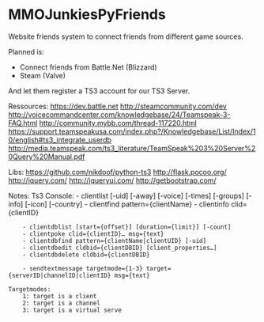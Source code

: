 MMOJunkiesPyFriends
===================

Website friends system to connect friends from different game sources.

Planned is:
- Connect friends from Battle.Net (Blizzard)
- Steam (Valve)

And let them register a TS3 account for our TS3 Server.


Ressources:
https://dev.battle.net
http://steamcommunity.com/dev
http://voicecommandcenter.com/knowledgebase/24/Teamspeak-3-FAQ.html
http://community.mybb.com/thread-117220.html
https://support.teamspeakusa.com/index.php?/Knowledgebase/List/Index/10/english#ts3_integrate_userdb
http://media.teamspeak.com/ts3_literature/TeamSpeak%203%20Server%20Query%20Manual.pdf

Libs:
https://github.com/nikdoof/python-ts3
http://flask.pocoo.org/
http://jquery.com/
http://jqueryui.com/
http://getbootstrap.com/

Notes:
	Ts3 Console:
		- clientlist [-uid] [-away] [-voice] [-times] [-groups] [-info] [-icon] [-country]
		- clientfind pattern={clientName}
		- clientinfo clid={clientID} 

		- clientdblist [start={offset}] [duration={limit}] [-count]
		- clientpoke clid={clientID}… msg={text}
		- clientdbfind pattern={clientName|clientUID} [-uid]
		- clientdbedit cldbid={clientDBID} [client_properties…]
		- clientdbdelete cldbid={clientDBID}

		- sendtextmessage targetmode={1-3} target={serverID|channelID|clientID} msg={text}

	Targetmodes:
		1: target is a client
		2: target is a channel
		3: target is a virtual serve